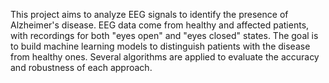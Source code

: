 This project aims to analyze EEG signals to identify the presence of Alzheimer's disease. EEG
data come from healthy and affected patients, with recordings for both "eyes open" and "eyes
closed" states. The goal is to build machine learning models to distinguish patients with the
disease from healthy ones. Several algorithms are applied to evaluate the accuracy and
robustness of each approach.